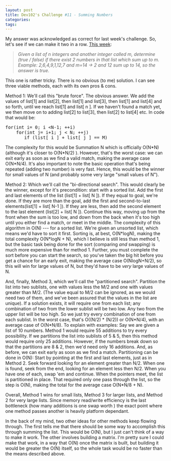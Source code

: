 ```yaml
---
layout: post
title: Dev102's Challenge #11 - Summing Numbers
categories: 
tags: 
---
```


  <p>My answer was acknowledged as correct for last week's challenge.  So, let's see if we can make it two in a row.  <a href="http://www.dev102.com/misc/a-programming-job-interview-challenge-11-summing-numbers/">This week</a>: </p>  <blockquote>   <p><em>Given a list of n integers and another integer called m, determine (true / false) if there exist 2 numbers in that list which sum up to m.       <br />Example: 2,6,4,9,1,12,7 and m=14 -&gt; 2 and 12 sum up to 14, so the answer is true.</em></p> </blockquote>  <p>This one is rather tricky.  There is no obvious (to me) solution.   I can see three viable methods, each with its own pros &amp; cons.</p>  <p>Method 1: We'll call this "brute force".  The obvious answer.  We add the values of list[1] and list[2],  then list[1] and list[3], then list[1] and list[4] and so forth, until we reach list[1] and list[ n ].  If we haven't found a match yet, we then move on to adding list[2] to list[3], then list[2] to list[4] etc. In code that would be: </p>  <pre class="c#">for(int i= 0; i &lt;N-1; ++i) 
    for(int j= i+1; j &lt; N; ++j) 
       if (list[ i ] + list[ j ] == M) </pre>

<p>The complexity for this would be Summation N which is officially O(N*N) (although it's closer to O(N*N/2) ).  However, that's the worst case: we can exit early as soon as we find a valid match, making the average case O(N*N/4).  It's also important to note the basic operation that's being repeated (adding two number) is very fast.  Hence, this would be the winner for small values of N (and probably some very large "small values of N").</p>

<p>Method 2: Which we'll call the "bi-directional search".  This would clearly be the winner, except for it's precondition: start with a sorted list.  Add the first and last elements of the list (list[1] + list[ N ]).  If they equal to goal, we're done. If they are more than the goal, add the first and second-to-last elements(list[1] + list[ N-1 ]).  If they are less, then add the second element to the last element (list[2] + list[ N ]).  Continue this way, moving up from the front when the sum is too low, and down from the back when it's too high until you either find a match, or meet in the middle.  The complexity of this algorithm in O(N) --- for a sorted list.  We're given an unsorted list, which means we'd have to sort it first.  Sorting is, at best, O(N*logN), making the total complexity O(N*logN + N), which I believe is still less than method 1, but the basic task being done for the sort (comparing <em>and</em>  swapping) is much more expensive than for method 1.  Further, you must complete the sort before you can start the search, so you've taken the big hit before you get a chance for an early exit, making the average case O(NlogN+N/2), so this will win for large values of N, but they'd have to be <em>very</em> large values of N.</p>

<p>And, finally, Method 3, which we'll call the "partitioned search". Partition the list into two sublists, one with values less the M/2 and one with values greater than M/2. (The value equal to M/2 can be ignored, as we would need two of them, and we've been assured that the values in the list are unique).  If a solution exists, it will require one from each list; any combination of two from the lower sublist will be two low.  Any two from the upper list will be too high. So we just try every combination of one from each sublist.   In the worst case, that's O((N/2) * (N/2)) or O(N*N/4),  with an average case of O(N*N/8).  To explain with examples: Say we are given a list of 10 numbers.  Method 1 would require 55 additions to try every possibility. If we partitions the list into sublists of 5 &amp; 5, then this method would require only 25 additions.  However, if the numbers break down so that the partitions are 8 &amp; 2, then we'd need only 16 additions.  And, as before, we can exit early as soon as we find a match.  Partitioning can be done in O(N): Start by pointing at the first and last elements, just as in Method 2. Seek forward looking for an element greater than N/2.  When one is found, seek from the end, looking for an element less then N/2. When you have one of each, swap 'em and continue.  When the pointers meet, the list is partitioned in place.  That required only one pass through the list, so the step is O(N), making the total for the average case O(N*N/8 + N).</p>

<p>Overall, Method 1 wins for small lists, Method 3 for larger lists, and Method 2 for very large lists.  Since memory read/write efficiency is the last bottleneck (how many additions is one swap worth ) the exact point where one method passes another is heavily platform dependant.</p>

<p>In the back of my mind, two other ideas for other methods keep flowing through. The first tells me that there should be some way to accomplish this through summing the list.  This would be O(N), but I just can't think of a way to make it work.  The other involves building a matrix.  I'm pretty sure I could make that work, in a way that O(N) once the matrix is built, but building it would be greater the O(N) itself, so the whole task would be no faster than the means described above.</p>
